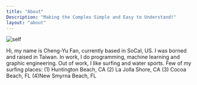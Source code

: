 ```yaml
---
title: "About"
Description: "Making the Complex Simple and Easy to Understand!"
layout: "about"
---
```

![self](/self_pic.jpg)

Hi, my name is Cheng-Yu Fan, currently based in SoCal, US. I was borned and raised in Taiwan. In work, I do programming, machine learning and graphic engineering. Out of work, I like surfing and water sports. Few of my surfing places: (1) Huntington Beach, CA (2) La Jolla Shore, CA (3) Cocoa Beach, FL (4)New Smyrna Beach, FL 